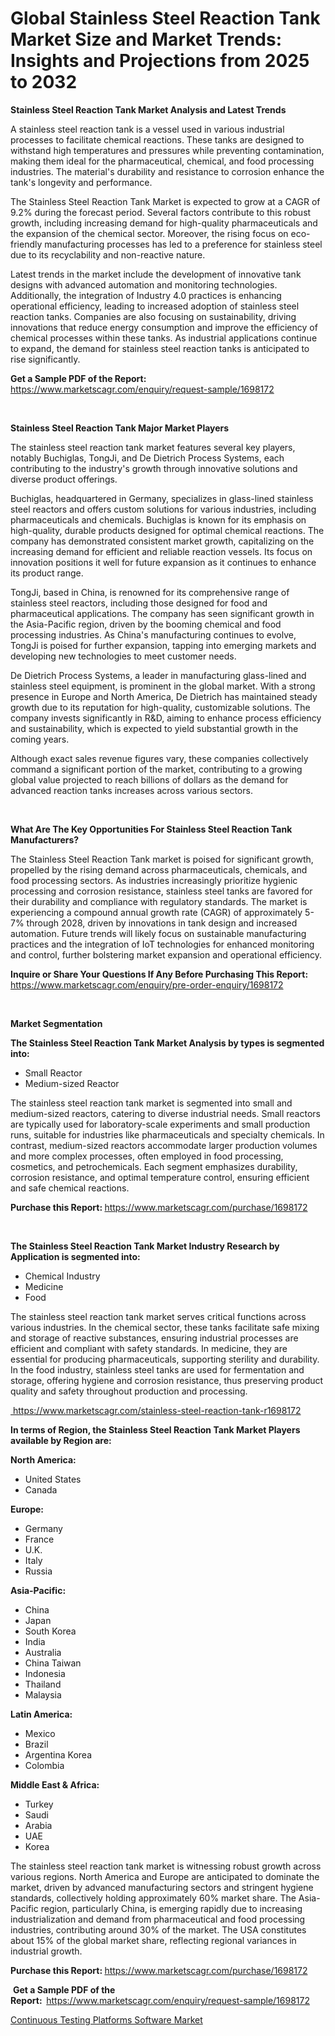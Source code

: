 <p><h1>Global Stainless Steel Reaction Tank Market Size and Market Trends: Insights and Projections from 2025 to 2032</h1></p><p><strong>Stainless Steel Reaction Tank Market Analysis and Latest Trends</strong></p>
<p><p>A stainless steel reaction tank is a vessel used in various industrial processes to facilitate chemical reactions. These tanks are designed to withstand high temperatures and pressures while preventing contamination, making them ideal for the pharmaceutical, chemical, and food processing industries. The material's durability and resistance to corrosion enhance the tank's longevity and performance.</p><p>The Stainless Steel Reaction Tank Market is expected to grow at a CAGR of 9.2% during the forecast period. Several factors contribute to this robust growth, including increasing demand for high-quality pharmaceuticals and the expansion of the chemical sector. Moreover, the rising focus on eco-friendly manufacturing processes has led to a preference for stainless steel due to its recyclability and non-reactive nature.</p><p>Latest trends in the market include the development of innovative tank designs with advanced automation and monitoring technologies. Additionally, the integration of Industry 4.0 practices is enhancing operational efficiency, leading to increased adoption of stainless steel reaction tanks. Companies are also focusing on sustainability, driving innovations that reduce energy consumption and improve the efficiency of chemical processes within these tanks. As industrial applications continue to expand, the demand for stainless steel reaction tanks is anticipated to rise significantly.</p></p>
<p><strong>Get a Sample PDF of the Report:&nbsp;</strong> <a href="https://www.marketscagr.com/enquiry/request-sample/1698172?utm_campaign=2792&utm_medium=2&utm_source=Github&utm_content=ia&utm_term=30032025&utm_id=stainless-steel-reaction-tank">https://www.marketscagr.com/enquiry/request-sample/1698172</a></p>
<p>&nbsp;</p>
<p><strong>Stainless Steel Reaction Tank Major Market Players</strong></p>
<p><p>The stainless steel reaction tank market features several key players, notably Buchiglas, TongJi, and De Dietrich Process Systems, each contributing to the industry's growth through innovative solutions and diverse product offerings.</p><p>Buchiglas, headquartered in Germany, specializes in glass-lined stainless steel reactors and offers custom solutions for various industries, including pharmaceuticals and chemicals. Buchiglas is known for its emphasis on high-quality, durable products designed for optimal chemical reactions. The company has demonstrated consistent market growth, capitalizing on the increasing demand for efficient and reliable reaction vessels. Its focus on innovation positions it well for future expansion as it continues to enhance its product range.</p><p>TongJi, based in China, is renowned for its comprehensive range of stainless steel reactors, including those designed for food and pharmaceutical applications. The company has seen significant growth in the Asia-Pacific region, driven by the booming chemical and food processing industries. As China's manufacturing continues to evolve, TongJi is poised for further expansion, tapping into emerging markets and developing new technologies to meet customer needs.</p><p>De Dietrich Process Systems, a leader in manufacturing glass-lined and stainless steel equipment, is prominent in the global market. With a strong presence in Europe and North America, De Dietrich has maintained steady growth due to its reputation for high-quality, customizable solutions. The company invests significantly in R&D, aiming to enhance process efficiency and sustainability, which is expected to yield substantial growth in the coming years.</p><p>Although exact sales revenue figures vary, these companies collectively command a significant portion of the market, contributing to a growing global value projected to reach billions of dollars as the demand for advanced reaction tanks increases across various sectors.</p></p>
<p>&nbsp;</p>
<p><strong>What Are The Key Opportunities For Stainless Steel Reaction Tank Manufacturers?</strong></p>
<p><p>The Stainless Steel Reaction Tank market is poised for significant growth, propelled by the rising demand across pharmaceuticals, chemicals, and food processing sectors. As industries increasingly prioritize hygienic processing and corrosion resistance, stainless steel tanks are favored for their durability and compliance with regulatory standards. The market is experiencing a compound annual growth rate (CAGR) of approximately 5-7% through 2028, driven by innovations in tank design and increased automation. Future trends will likely focus on sustainable manufacturing practices and the integration of IoT technologies for enhanced monitoring and control, further bolstering market expansion and operational efficiency.</p></p>
<p><strong>Inquire or Share Your Questions If Any Before Purchasing This Report:</strong> <a href="https://www.marketscagr.com/enquiry/pre-order-enquiry/1698172?utm_campaign=2792&utm_medium=2&utm_source=Github&utm_content=ia&utm_term=30032025&utm_id=stainless-steel-reaction-tank">https://www.marketscagr.com/enquiry/pre-order-enquiry/1698172</a></p>
<p>&nbsp;</p>
<p><strong>Market Segmentation</strong></p>
<p><strong>The Stainless Steel Reaction Tank Market Analysis by types is segmented into:</strong></p>
<p><ul><li>Small Reactor</li><li>Medium-sized Reactor</li></ul></p>
<p><p>The stainless steel reaction tank market is segmented into small and medium-sized reactors, catering to diverse industrial needs. Small reactors are typically used for laboratory-scale experiments and small production runs, suitable for industries like pharmaceuticals and specialty chemicals. In contrast, medium-sized reactors accommodate larger production volumes and more complex processes, often employed in food processing, cosmetics, and petrochemicals. Each segment emphasizes durability, corrosion resistance, and optimal temperature control, ensuring efficient and safe chemical reactions.</p></p>
<p><strong>Purchase this Report:&nbsp;</strong><a href="https://www.marketscagr.com/purchase/1698172?utm_campaign=2792&utm_medium=2&utm_source=Github&utm_content=ia&utm_term=30032025&utm_id=stainless-steel-reaction-tank">https://www.marketscagr.com/purchase/1698172</a></p>
<p>&nbsp;</p>
<p><strong>The Stainless Steel Reaction Tank Market Industry Research by Application is segmented into:</strong></p>
<p><ul><li>Chemical Industry</li><li>Medicine</li><li>Food</li></ul></p>
<p><p>The stainless steel reaction tank market serves critical functions across various industries. In the chemical sector, these tanks facilitate safe mixing and storage of reactive substances, ensuring industrial processes are efficient and compliant with safety standards. In medicine, they are essential for producing pharmaceuticals, supporting sterility and durability. In the food industry, stainless steel tanks are used for fermentation and storage, offering hygiene and corrosion resistance, thus preserving product quality and safety throughout production and processing.</p></p>
<p><a href="https://www.marketscagr.com/stainless-steel-reaction-tank-r1698172?utm_campaign=2792&utm_medium=2&utm_source=Github&utm_content=ia&utm_term=30032025&utm_id=stainless-steel-reaction-tank">&nbsp;https://www.marketscagr.com/stainless-steel-reaction-tank-r1698172</a></p>
<p><strong>In terms of Region, the Stainless Steel Reaction Tank Market Players available by Region are:</strong></p>
<p>
    <p> <strong> North America: </strong>
        <ul>
            <li>United States</li>
            <li>Canada</li>
        </ul>
        </p> 
    <p> <strong> Europe: </strong>
        <ul>
            <li>Germany</li>
            <li>France</li>
            <li>U.K.</li>
            <li>Italy</li>
            <li>Russia</li>
        </ul>
        </p> 
    <p> <strong> Asia-Pacific: </strong>
        <ul>
            <li>China</li>
            <li>Japan</li>
            <li>South Korea</li>
            <li>India</li>
            <li>Australia</li>
            <li>China Taiwan</li>
            <li>Indonesia</li>
            <li>Thailand</li>
            <li>Malaysia</li>
        </ul>
        </p> 
    <p> <strong> Latin America: </strong>
        <ul>
            <li>Mexico</li>
            <li>Brazil</li>
            <li>Argentina Korea</li>
            <li>Colombia</li>
        </ul>
        </p> 
    <p> <strong> Middle East & Africa: </strong>
        <ul>
            <li>Turkey</li>
            <li>Saudi</li>
            <li>Arabia</li>
            <li>UAE</li>
            <li>Korea</li>
        </ul>
    </p>
    </p>
<p><p>The stainless steel reaction tank market is witnessing robust growth across various regions. North America and Europe are anticipated to dominate the market, driven by advanced manufacturing sectors and stringent hygiene standards, collectively holding approximately 60% market share. The Asia-Pacific region, particularly China, is emerging rapidly due to increasing industrialization and demand from pharmaceutical and food processing industries, contributing around 30% of the market. The USA constitutes about 15% of the global market share, reflecting regional variances in industrial growth.</p></p>
<p><strong>Purchase this Report: </strong><a href="https://www.marketscagr.com/purchase/1698172?utm_campaign=2792&utm_medium=2&utm_source=Github&utm_content=ia&utm_term=30032025&utm_id=stainless-steel-reaction-tank">https://www.marketscagr.com/purchase/1698172</a></p>
<p>&nbsp;<strong>Get a Sample PDF of the Report:&nbsp;&nbsp;</strong><a href="https://www.marketscagr.com/enquiry/request-sample/1698172?utm_campaign=2792&utm_medium=2&utm_source=Github&utm_content=ia&utm_term=30032025&utm_id=stainless-steel-reaction-tank">https://www.marketscagr.com/enquiry/request-sample/1698172</a></p>
<p><strong></strong></p>
<p><p><a href="https://github.com/organophelia8282/Market-Research-Report-List-1/blob/main/continuous-testing-platforms-software-market.md?utm_campaign=2792&utm_medium=2&utm_source=Github&utm_content=ia&utm_term=30032025&utm_id=stainless-steel-reaction-tank">Continuous Testing Platforms Software Market</a></p></p>
